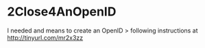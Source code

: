 2Close4AnOpenID
===============

I needed and means to create an OpenID > following instructions at http://tinyurl.com/mr2x3zz
